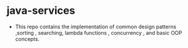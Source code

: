 # java-services
* This repo contains the implementation of common design patterns ,sorting , searching, lambda functions , concurrency , and basic OOP concepts. 
